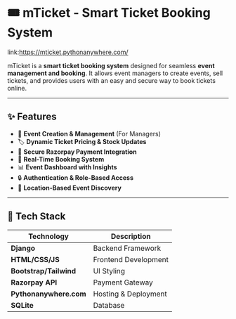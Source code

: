 # 🎟️ mTicket - Smart Ticket Booking System

link:https://mticket.pythonanywhere.com/

mTicket is a **smart ticket booking system** designed for seamless **event management and booking**. It allows event managers to create events, sell tickets, and provides users with an easy and secure way to book tickets online. 

---

## ✨ Features

- 🎫 **Event Creation & Management** (For Managers)
- 🏷️ **Dynamic Ticket Pricing & Stock Updates**
- 🛒 **Secure Razorpay Payment Integration**
- 📅 **Real-Time Booking System**
- 📊 **Event Dashboard with Insights**
- 🔒 **Authentication & Role-Based Access**
- 📍 **Location-Based Event Discovery**

---

## 🚀 Tech Stack

| Technology  | Description |
|-------------|------------|
| **Django**  | Backend Framework |
| **HTML/CSS/JS** | Frontend Development |
| **Bootstrap/Tailwind** | UI Styling |
| **Razorpay API** | Payment Gateway |
| **Pythonanywhere.com** | Hosting & Deployment |
| **SQLite** | Database |

